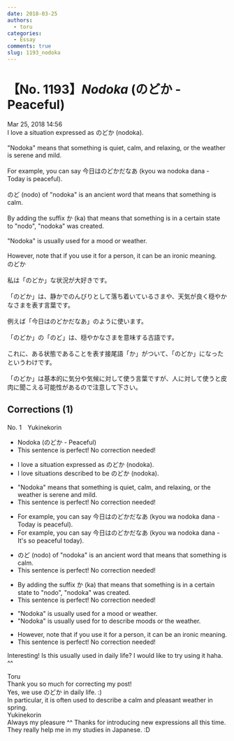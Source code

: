 ```yaml
---
date: 2018-03-25
authors:
  - toru
categories:
  - Essay
comments: true
slug: 1193_nodoka
---
```


# 【No. 1193】<strong><em>Nodoka</strong></em> (のどか - Peaceful)
<div class="date">Mar 25, 2018 14:56</div>
<div id="post"><div id="body_show_ori">
I love a situation expressed as のどか (nodoka).<br/><br/>"Nodoka" means that something is quiet, calm, and relaxing, or the weather is serene and mild.<br/><br/>For example, you can say 今日はのどかだなあ (kyou wa nodoka dana - Today is peaceful).<br/><br/>のど (nodo) of "nodoka" is an ancient word that means that something is calm.<br/><br/>By adding the suffix か (ka) that means that something is in a certain state to "nodo", "nodoka" was created.<br/><br/>"Nodoka" is usually used for a mood or weather.<br/><br/>However, note that if you use it for a person, it can be an ironic meaning.
</div></div>

<!-- more -->

<div id="post_ja"><div id="body_show_mo">
のどか<br/><br/>私は「のどか」な状況が大好きです。<br/><br/>「のどか」は、静かでのんびりとして落ち着いているさまや、天気が良く穏やかなさまを表す言葉です。<br/><br/>例えば「今日はのどかだなあ」のように使います。<br/><br/>「のどか」の「のど」は、穏やかなさまを意味する古語です。<br/><br/>これに、ある状態であることを表す接尾語「か」がついて、「のどか」になったというわけです。<br/><br/>「のどか」は基本的に気分や気候に対して使う言葉ですが、人に対して使うと皮肉に聞こえる可能性があるので注意して下さい。
</div></div>

## Corrections (1)
<div id="block"><div class="first_name"> No. 1　<span class="just_name">Yukinekorin</span></div><div id="block2">
<ul class="correction_field">
<li class="incorrect">Nodoka (のどか - Peaceful)</li>
<li class="corrected perfect">This sentence is perfect! No correction needed!</li>
</ul>
<ul class="correction_field">
<li class="incorrect">I love a situation expressed as のどか (nodoka).</li>
<li class="corrected correct">
I love <span class="f_blue">situations described to be</span> のどか (nodoka).
</li>
</ul>
<ul class="correction_field">
<li class="incorrect">"Nodoka" means that something is quiet, calm, and relaxing, or the weather is serene and mild.</li>
<li class="corrected perfect">This sentence is perfect! No correction needed!</li>
</ul>
<ul class="correction_field">
<li class="incorrect">For example, you can say 今日はのどかだなあ (kyou wa nodoka dana - Today is peaceful).</li>
<li class="corrected correct">
For example, you can say 今日はのどかだなあ (kyou wa nodoka dana - <span class="f_blue">It's so peaceful today</span>).
</li>
</ul>
<ul class="correction_field">
<li class="incorrect">のど (nodo) of "nodoka" is an ancient word that means that something is calm.</li>
<li class="corrected perfect">This sentence is perfect! No correction needed!</li>
</ul>
<ul class="correction_field">
<li class="incorrect">By adding the suffix か (ka) that means that something is in a certain state to "nodo", "nodoka" was created.</li>
<li class="corrected perfect">This sentence is perfect! No correction needed!</li>
</ul>
<ul class="correction_field">
<li class="incorrect">"Nodoka" is usually used for a mood or weather.</li>
<li class="corrected correct">
"Nodoka" is usually used for <span class="f_blue">to describe</span> <span class="f_blue">moods</span> or <span class="f_blue">the </span>weather.
</li>
</ul>
<ul class="correction_field">
<li class="incorrect">However, note that if you use it for a person, it can be an ironic meaning.</li>
<li class="corrected perfect">This sentence is perfect! No correction needed!</li>
</ul>
<p class="comment_small">
 Interesting! Is this usually used in daily life? I would like to try using it haha. ^^
</p>

</div><div class="name"><span class="just_name">Toru</span><br>
Thank you so much for correcting my post!<br/>Yes, we use のどか in daily life. :)<br/>In particular, it is often used to describe a calm and pleasant weather in spring.
</div>
<div class="name"><span class="just_name">Yukinekorin</span><br>
Always my pleasure ^^ Thanks for introducing new expressions all this time. They really help me in my studies in Japanese. :D
</div>
</div>
